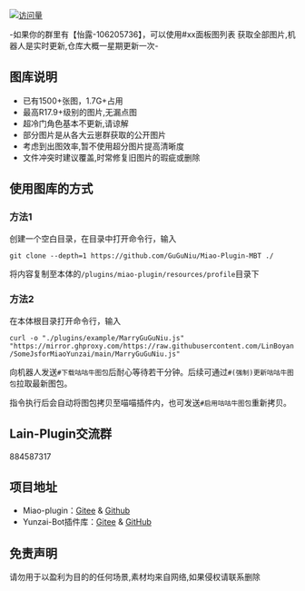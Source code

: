 
<p align="center">

  [![访问量](https://profile-counter.glitch.me/Miao-Plugin-MBT/count.svg)](https://github.com/GuGuNiu/Miao-Plugin-MBT)

</p>

-如果你的群里有【怡露-106205736】，可以使用#xx面板图列表 获取全部图片,机器人是实时更新,仓库大概一星期更新一次-<br>

## 图库说明
- 已有1500+张图，1.7G+占用<br>
- 最高R17.9+级别的图片,无漏点图<br>
- 超冷门角色基本不更新,请谅解<br>
- 部分图片是从各大云崽群获取的公开图片<br>
- 考虑到出图效率,暂不使用超分图片提高清晰度<br>
- 文件冲突时建议覆盖,时常修复旧图片的瑕疵或删除<br>

## 使用图库的方式

### 方法1

创建一个空白目录，在目录中打开命令行，输入

`git clone --depth=1 https://github.com/GuGuNiu/Miao-Plugin-MBT ./`

将内容复制至本体的`/plugins/miao-plugin/resources/profile`目录下

### 方法2
在本体根目录打开命令行，输入

`curl -o "./plugins/example/MarryGuGuNiu.js" "https://mirror.ghproxy.com/https://raw.githubusercontent.com/LinBoyan/SomeJsforMiaoYunzai/main/MarryGuGuNiu.js"`

向机器人发送`#下载咕咕牛图包`后耐心等待若干分钟。后续可通过`#(强制)更新咕咕牛图包`拉取最新图包。

指令执行后会自动将图包拷贝至喵喵插件内，也可发送`#启用咕咕牛图包`重新拷贝。

## Lain-Plugin交流群
884587317
  
## 项目地址
* Miao-plugin：[Gitee](https://gitee.com/yoimiya-kokomi/miao-plugin) & [Github](https://github.com/yoimiya-kokomi/miao-plugin)
* Yunzai-Bot插件库：[Gitee](https://gitee.com/Hikari666/Yunzai-Bot-plugins-index) & [GitHub](https://github.com/HiArcadia/Yunzai-Bot-plugins-index)

## 免责声明
请勿用于以盈利为目的的任何场景,素材均来自网络,如果侵权请联系删除
